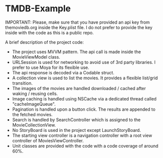 # TMDB-Example

IMPORTANT: Please, make sure that you have provided an api key from themoviedb.org inside the Key.plist file. 
           I do not prefer to provide the key inside with the code as this is a public repo.

A brief description of the project code:

- The project uses MVVM pattern. The api call is made inside the MovieViewModel class.
- URLSession is used for networking to avoid use of 3rd party libraries. I prefer to use Moya for its flexible use.
- The api response is decoded via a Codable struct.
- A collection view is used to list the movies. It provides a flexible list/grid transition.
- The images of the movies are handled downloaded / cached after waking / reusing cells.
- Image caching is handled using NSCache via a dedicated thread called "cacheImageQueue".
- Pagination is handled upon a button click. The results are appended to the fetched movies.
- Search is handled by SearchController which is assigned to the MovieCollectionView.
- No StoryBoard is used in the project except LaunchStoryBoard.
- The starting view controller is a navigation controller with a root view controller of MoviesViewController.
- Unit classes are provided with the code with a code coverage of around 60%.
